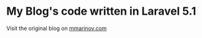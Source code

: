 # My Blog's code written in Laravel 5.1

Visit the original blog on <a href="http://www.mmarinov.com">mmarinov.com</a>

